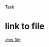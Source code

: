 Task 

# link to file 
[.env file](https://drive.google.com/file/d/1HLb8Ck1fRhZaMA-gsNun1FKdOR4RcMh7/view?usp=sharing)
